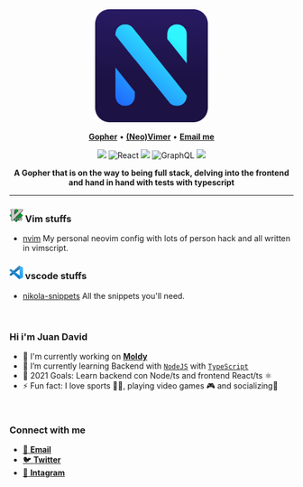 <div align="center">
	<img src="./assets/logo.png" alt="logo" width="200">
</div>

<p align="center">
<b><a href="https://github.com/golang/go">Gopher</a></b>
•
<b><a href="https://github.com/neovim/neovim">(Neo)Vimer</a></b>
•
<b><a href="juan1014166@gmail.com"> Email me</a></b>

<p align="center">
	<img src="https://img.shields.io/badge/go-%2300ADD8.svg?&style=for-the-badge&logo=go&logoColor=white" />
	<img alt="React" src="https://img.shields.io/badge/react-%2320232a.svg?style=for-the-badge&logo=react&logoColor=%2361DAFB"/>
	<img src="https://img.shields.io/badge/typescript%20-%23007ACC.svg?&style=for-the-badge&logo=typescript&logoColor=white"/>
	<img alt="GraphQL" src="https://img.shields.io/badge/-GraphQL-E10098?style=for-the-badge&logo=graphql"/>
	<img src="https://img.shields.io/badge/neovim-%2357A143.svg?&style=for-the-badge&logo=neovim&logoColor=white"/>
</p>

<div align='center'>
	<b>A Gopher that is on the way to being full stack, delving into the frontend and hand in hand with tests with typescript</b>
</div>

<hr/>

### <img alt="vim icon" src="./assets/octicons/vim.svg" width=24 /> Vim stuffs
  - [nvim](https://github.com/NikolaM-Dev/dotfiles/tree/main/.config/nvim) My personal neovim config with lots of person hack and all written in vimscript.

### <img alt="vscode icon" src="./assets/octicons/vscode.png" width=24/ > vscode stuffs
- [nikola-snippets](https://github.com/NikolaM-Dev/nikola-snippets) All the snippets you'll need.

<br />

### Hi i'm Juan David

- 🔭 I'm currently working on [**Moldy**](https://github.com/Moldy-Community)
- 🌱 I’m currently learning Backend with [`NodeJS`](https://nodejs.org/en/) with [`TypeScript`](https://www.typescriptlang.org/)
- 🥅 2021 Goals: Learn backend con Node/ts and frontend React/ts ⚛️
- ⚡ Fun fact: I love sports 🏋️‍♂️, playing video games 🎮 and socializing💃

<br />

### Connect with me

- [📧 **Email**](juan1014166@gmail.com)
- [🐦 **Twitter**](https://twitter.com/nikolam_dev)
- [📸 **Intagram**](https://www.instagram.com/nikolam_dev)
